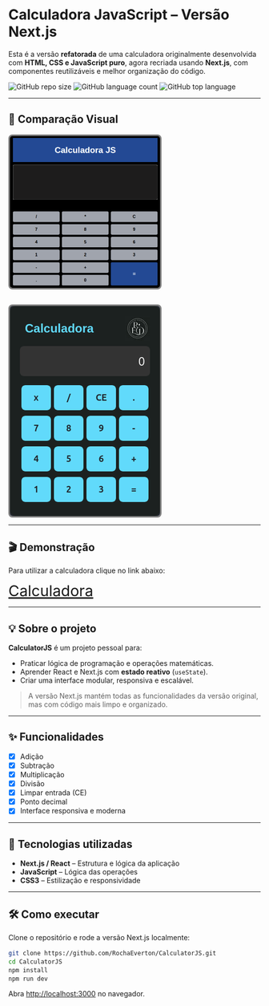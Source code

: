 # Calculadora JavaScript – Versão Next.js


Esta é a versão **refatorada** de uma calculadora originalmente desenvolvida com **HTML, CSS e JavaScript puro**, agora recriada usando **Next.js**, com componentes reutilizáveis e melhor organização do código.

![GitHub repo size](https://img.shields.io/github/repo-size/RochaEverton/CalculatorJS) ![GitHub language count](https://img.shields.io/github/languages/count/RochaEverton/CalculatorJS) ![GitHub top language](https://img.shields.io/github/languages/top/RochaEverton/CalculatorJS)

---

## 📸 Comparação Visual

<div style="display: flex; gap: 30px; flex-wrap: wrap;">

  <img src="./calculator/public/antiga.png" alt="Calculadora JavaScript" width="300" style="border: 3px solid gray; border-radius: 8px;">

  <img src="./calculator/public/nova.png" alt="Calculadora Next.js" width="300" style="border: 3px solid gray; border-radius: 8px;">

</div>


---

## 🎬 Demonstração

Para utilizar a calculadora clique no link abaixo:

<a href="https://calculadora-5b6gd8yhe-everton-rochas-projects.vercel.app/" target="_blank" rel="noopener noreferrer" style="font-size: 30px">
  Calculadora
</a>

---

## 💡 Sobre o projeto

**CalculatorJS** é um projeto pessoal para:

- Praticar lógica de programação e operações matemáticas.  
- Aprender React e Next.js com **estado reativo** (`useState`).  
- Criar uma interface modular, responsiva e escalável.

> A versão Next.js mantém todas as funcionalidades da versão original, mas com código mais limpo e organizado.

---

## ✨ Funcionalidades

- [x] Adição  
- [x] Subtração  
- [x] Multiplicação  
- [x] Divisão  
- [x] Limpar entrada (CE)  
- [x] Ponto decimal  
- [x] Interface responsiva e moderna

---

## 🚀 Tecnologias utilizadas

- **Next.js / React** – Estrutura e lógica da aplicação  
- **JavaScript** – Lógica das operações  
- **CSS3** – Estilização e responsividade


---

## 🛠️ Como executar

Clone o repositório e rode a versão Next.js localmente:

```bash
git clone https://github.com/RochaEverton/CalculatorJS.git
cd CalculatorJS
npm install
npm run dev
```

Abra [http://localhost:3000](http://localhost:3000) no navegador.